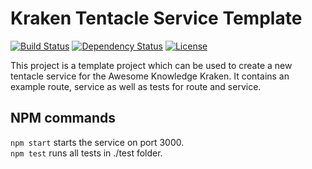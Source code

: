 # Kraken Tentacle Service Template
[![Build Status](https://travis-ci.org/code-arcs/kraken-template-tentacle.svg?branch=master)](https://travis-ci.org/code-arcs/kraken-template-tentacle)
[![Dependency Status](https://david-dm.org/code-arcs/kraken-template-tentacle.svg)](https://david-dm.org/code-arcs/kraken-template-tentacle)
[![License](http://img.shields.io/:license-apache-blue.svg)](http://www.apache.org/licenses/LICENSE-2.0.html)

This project is a template project which can be used to create a new tentacle service for the Awesome Knowledge Kraken.
It contains an example route, service as well as tests for route and service. 

## NPM commands
`npm start` starts the service on port 3000.  
`npm test` runs all tests in ./test folder.
